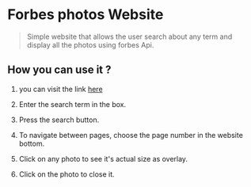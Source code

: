 # Forbes photos Website

 > Simple website that allows the user search about any term and display all the photos using forbes Api.


## How you can use it ?


1) you can visit the link [here](https://hanatj.github.io/Photo-Gallery/)

2) Enter the search term in the box.

3) Press the search button.

4) To navigate between pages, choose the page number in the website bottom.

5) Click on any photo to see it's actual size as overlay.

6) Click on the photo to close it.
